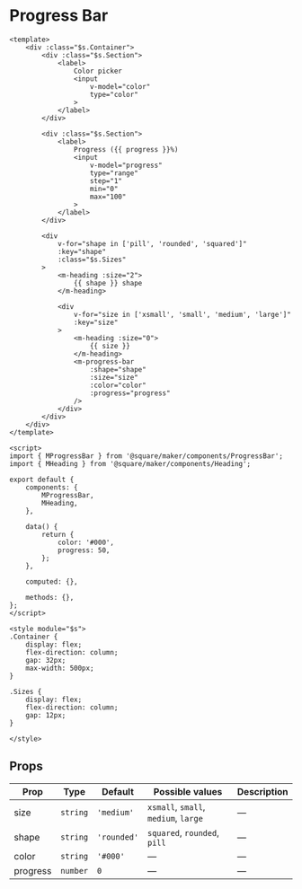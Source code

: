 # Progress Bar

```vue
<template>
	<div :class="$s.Container">
		<div :class="$s.Section">
			<label>
				Color picker
				<input
					v-model="color"
					type="color"
				>
			</label>
		</div>

		<div :class="$s.Section">
			<label>
				Progress ({{ progress }}%)
				<input
					v-model="progress"
					type="range"
					step="1"
					min="0"
					max="100"
				>
			</label>
		</div>

		<div
			v-for="shape in ['pill', 'rounded', 'squared']"
			:key="shape"
			:class="$s.Sizes"
		>
			<m-heading :size="2">
				{{ shape }} shape
			</m-heading>

			<div
				v-for="size in ['xsmall', 'small', 'medium', 'large']"
				:key="size"
			>
				<m-heading :size="0">
					{{ size }}
				</m-heading>
				<m-progress-bar
					:shape="shape"
					:size="size"
					:color="color"
					:progress="progress"
				/>
			</div>
		</div>
	</div>
</template>

<script>
import { MProgressBar } from '@square/maker/components/ProgressBar';
import { MHeading } from '@square/maker/components/Heading';

export default {
	components: {
		MProgressBar,
		MHeading,
	},

	data() {
		return {
			color: '#000',
			progress: 50,
		};
	},

	computed: {},

	methods: {},
};
</script>

<style module="$s">
.Container {
	display: flex;
	flex-direction: column;
	gap: 32px;
	max-width: 500px;
}

.Sizes {
	display: flex;
	flex-direction: column;
	gap: 12px;
}

</style>

```

<!-- api-tables:start -->
## Props

| Prop     | Type     | Default     | Possible values                      | Description |
| -------- | -------- | ----------- | ------------------------------------ | ----------- |
| size     | `string` | `'medium'`  | `xsmall`, `small`, `medium`, `large` | —           |
| shape    | `string` | `'rounded'` | `squared`, `rounded`, `pill`         | —           |
| color    | `string` | `'#000'`    | —                                    | —           |
| progress | `number` | `0`         | —                                    | —           |
<!-- api-tables:end -->
